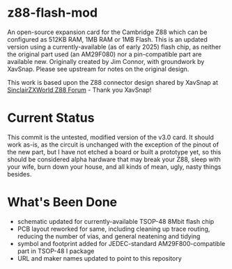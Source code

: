 # z88-flash-mod

An open-source expansion card for the Cambridge Z88 which can be configured as 512KB RAM, 1MB RAM or 1MB Flash. 
This is an updated version using a currently-available (as of early 2025) flash chip, as neither the original part used (an AM29F080) nor a pin-compatible part are available new. Originally created by Jim Connor, with groundwork by XavSnap. Please see upstream for notes on the original design.

This work is based upon the Z88 connector design shared by XavSnap at [SinclairZXWorld Z88 Forum](https://sinclairzxworld.com/viewtopic.php?f=24&t=4431) - Thank you XavSnap!

# Current Status
This commit is the untested, modified version of the v3.0 card. It should work as-is, as the circuit is unchanged with the exception of the pinout of the new part, but I have not etched a board or built a prototype yet, so this should be considered alpha hardware that may break your Z88, sleep with your wife, burn down your house, and all kinds of mean, ugly, nasty things besides.

# What's Been Done
- schematic updated for currently-available TSOP-48 8Mbit flash chip
- PCB layout reworked for same, including cleaning up trace routing, reducing the number of vias, and general neatening and tidying
- symbol and footprint added for JEDEC-standard AM29F800-compatible part in TSOP-48 I package
- URL and maker names updated to point to this repository
